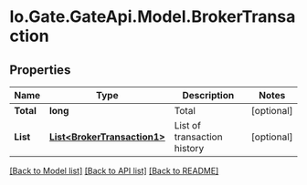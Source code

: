 
# Io.Gate.GateApi.Model.BrokerTransaction

## Properties

Name | Type | Description | Notes
------------ | ------------- | ------------- | -------------
**Total** | **long** | Total | [optional] 
**List** | [**List&lt;BrokerTransaction1&gt;**](BrokerTransaction1.md) | List of transaction history | [optional] 

[[Back to Model list]](../README.md#documentation-for-models)
[[Back to API list]](../README.md#documentation-for-api-endpoints)
[[Back to README]](../README.md)
